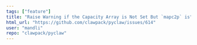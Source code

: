 ```yaml
---
tags: ["feature"]
title: "Raise Warning if the Capacity Array is Not Set But `mapc2p` is"
html_url: "https://github.com/clawpack/pyclaw/issues/614"
user: "mandli"
repo: "clawpack/pyclaw"
---
```


